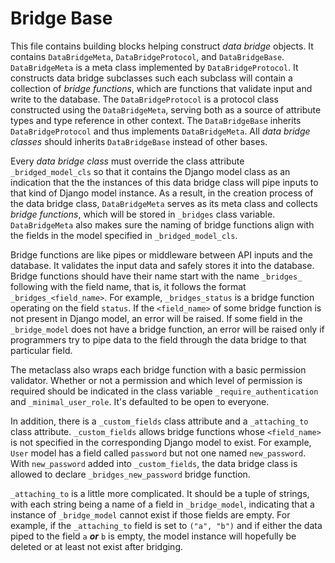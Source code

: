 # Bridge Base

This file contains building blocks helping construct *data bridge* objects. It contains `DataBridgeMeta`, `DataBridgeProtocol`, and `DataBridgeBase`. `DataBridgeMeta` is a meta class implemented by `DataBridgeProtocol`. It constructs data bridge subclasses such each subclass will contain a collection of _bridge functions_, which are functions that validate input and write to the database. The `DataBridgeProtocol` is a protocol class constructed using the `DataBridgeMeta`, serving both as a source of attribute types and type reference in other context. The `DataBridgeBase` inherits `DataBridgeProtocol` and thus implements `DataBridgeMeta`. All *data bridge classes* should inherits `DataBridgeBase` instead of other bases. 

Every *data bridge class* must override the class attribute `_bridged_model_cls` so that it contains the Django model class as an indication that the the instances of this data bridge class will pipe inputs to that kind of Django model instance. As a result, in the creation process of the data bridge class, `DataBridgeMeta`  serves as its meta class and collects *bridge functions*, which will be stored in `_bridges` class variable. `DataBridgeMeta` also makes sure the naming of bridge functions align with the fields in the model specified in `_bridged_model_cls`. 

Bridge functions are like pipes or middleware between API inputs and the database. It validates the input data and safely stores it into the database.  Bridge functions should have their name start with the name `_bridges_` following with the field name, that is, it follows the format `_bridges_<field_name>`. For example, `_bridges_status` is a bridge function operating on the field `status`. If the `<field_name>` of some bridge function is not present in Django model, an error will be raised. If some field in the `_bridge_model` does not have a bridge function, an error will be raised only if programmers try to pipe data to the field through the data bridge to that particular field. 

The metaclass also wraps each bridge function with a basic permission validator. Whether or not a permission and which level of permission is required should be indicated in the class variable `_require_authentication` and `_minimal_user_role`. It's defaulted to be open to everyone. 

In addition, there is a `_custom_fields` class attribute and a `_attaching_to` class attribute. `_custom_fields` allows bridge functions whose `<field_name>` is not specified in the corresponding Django model to exist. For example, `User` model has a field called `password` but not one named `new_password`. With `new_password` added into `_custom_fields`, the data bridge class is allowed to declare `_bridges_new_password` bridge function.

 `_attaching_to` is a little more complicated. It should be a tuple of strings, with each string being a name of a field in `_bridge_model`, indicating that a instance of `_bridge_model` cannot exist if those fields are empty. For example, if the `_attaching_to` field is set to `("a", "b")` and if either the data piped to the field `a` **_or_** `b` is empty, the model instance will hopefully be deleted or at least not exist after bridging. 